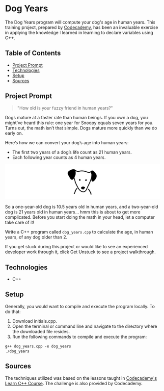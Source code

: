 # **Dog Years**

The Dog Years program will compute your dog's age in human years. This training project, prepared by [Codecademy](https://www.codecademy.com/learn/learn-c-plus-plus), has been an invaluable exercise in applying the knowledge I learned in learning to declare variables using C++.

## Table of Contents

- [Project Prompt](#project-prompt)
- [Technologies](#technologies)
- [Setup](#setup)
- [Sources](#sources)

## Project Prompt

> "How old is your fuzzy friend in human years?"

Dogs mature at a faster rate than human beings. If you own a dog, you might’ve heard this rule: one year for Snoopy equals seven years for you. Turns out, the math isn’t that simple. Dogs mature more quickly than we do early on.

Here’s how we can convert your dog’s age into human years:

- The first two years of a dog’s life count as 21 human years.
- Each following year counts as 4 human years.

![Animated dog](./resources/img/dog.gif)

So a one-year-old dog is 10.5 years old in human years, and a two-year-old dog is 21 years old in human years… hmm this is about to get more complicated. Before you start doing the math in your head, let a computer take care of it!

Write a C++ program called `dog_years.cpp` to calculate the age, in human years, of any dog older than 2.

If you get stuck during this project or would like to see an experienced developer work through it, click Get Unstuck to see a project walkthrough.

## Technologies

- C++

## Setup

Generally, you would want to compile and execute the program locally. To do that:

1. Download initials.cpp.
2. Open the terminal or command line and navigate to the directory where the downloaded file resides.
3. Run the following commands to compile and execute the program:

```git
g++ dog_years.cpp -o dog_years
./dog_years
```

## Sources

The techniques utilized was based on the lessons taught in [Codecademy's Learn C++ Course](https://www.codecademy.com/learn/learn-c-plus-plus
). The challenge is also provided by Codecademy.
